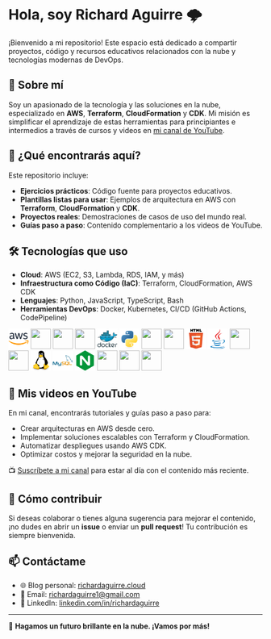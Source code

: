 # Hola, soy Richard Aguirre 🌩️

¡Bienvenido a mi repositorio! Este espacio está dedicado a compartir proyectos, código y recursos educativos relacionados con la nube y tecnologías modernas de DevOps.

## 🚀 Sobre mí
Soy un apasionado de la tecnología y las soluciones en la nube, especializado en **AWS**, **Terraform**, **CloudFormation** y **CDK**. Mi misión es simplificar el aprendizaje de estas herramientas para principiantes e intermedios a través de cursos y videos en [mi canal de YouTube](https://www.youtube.com/@richardaguirre.cloud).

## 🎯 ¿Qué encontrarás aquí?
Este repositorio incluye:
- **Ejercicios prácticos**: Código fuente para proyectos educativos.
- **Plantillas listas para usar**: Ejemplos de arquitectura en AWS con **Terraform**, **CloudFormation** y **CDK**.
- **Proyectos reales**: Demostraciones de casos de uso del mundo real.
- **Guías paso a paso**: Contenido complementario a los videos de YouTube.

## 🛠️ Tecnologías que uso
- **Cloud**: AWS (EC2, S3, Lambda, RDS, IAM, y más)  
- **Infraestructura como Código (IaC)**: Terraform, CloudFormation, AWS CDK
- **Lenguajes**: Python, JavaScript, TypeScript, Bash
- **Herramientas DevOps**: Docker, Kubernetes, CI/CD (GitHub Actions, CodePipeline)
<p align="left">
  <img src="https://raw.githubusercontent.com/devicons/devicon/master/icons/amazonwebservices/amazonwebservices-original-wordmark.svg" width="40" height="40"/>
  <img src="https://www.vectorlogo.zone/logos/microsoft_azure/microsoft_azure-icon.svg" width="40" height="40"/>
  <img src="https://www.vectorlogo.zone/logos/gnu_bash/gnu_bash-icon.svg" width="40" height="40"/>
  <img src="https://www.vectorlogo.zone/logos/circleci/circleci-icon.svg" width="40" height="40"/>
  <img src="https://raw.githubusercontent.com/devicons/devicon/master/icons/docker/docker-original-wordmark.svg" width="40" height="40"/>
  <img src="https://raw.githubusercontent.com/devicons/devicon/master/icons/python/python-original.svg" width="40" height="40"/>
  <img src="https://www.vectorlogo.zone/logos/git-scm/git-scm-icon.svg" width="40" height="40"/>
  <img src="https://www.vectorlogo.zone/logos/grafana/grafana-icon.svg" width="40" height="40"/>
  <img src="https://raw.githubusercontent.com/devicons/devicon/master/icons/html5/html5-original-wordmark.svg" width="40" height="40"/>
  <img src="https://raw.githubusercontent.com/devicons/devicon/master/icons/java/java-original.svg" width="40" height="40"/>
  <img src="https://www.vectorlogo.zone/logos/jenkins/jenkins-icon.svg" width="40" height="40"/>
  <img src="https://www.vectorlogo.zone/logos/kubernetes/kubernetes-icon.svg" width="40" height="40"/>
  <img src="https://raw.githubusercontent.com/devicons/devicon/master/icons/linux/linux-original.svg" width="40" height="40"/>
  <img src="https://raw.githubusercontent.com/devicons/devicon/master/icons/mysql/mysql-original-wordmark.svg" width="40" height="40"/>
  <img src="https://raw.githubusercontent.com/devicons/devicon/master/icons/nginx/nginx-original.svg" width="40" height="40"/>
  <img src="https://www.vectorlogo.zone/logos/getpostman/getpostman-icon.svg" width="40" height="40"/>
  <img src="https://raw.githubusercontent.com/detain/svg-logos/780f25886640cef088af994181646db2f6b1a3f8/svg/selenium-logo.svg" width="40" height="40"/>
  <img src="https://www.vectorlogo.zone/logos/springio/springio-icon.svg" width="40" height="40"/>
</p>

## 🎥 Mis videos en YouTube
En mi canal, encontrarás tutoriales y guías paso a paso para:
- Crear arquitecturas en AWS desde cero.
- Implementar soluciones escalables con Terraform y CloudFormation.
- Automatizar despliegues usando AWS CDK.
- Optimizar costos y mejorar la seguridad en la nube.

📺 [Suscríbete a mi canal](https://www.youtube.com/@richardaguirre.cloud) para estar al día con el contenido más reciente.

## 📝 Cómo contribuir
Si deseas colaborar o tienes alguna sugerencia para mejorar el contenido, ¡no dudes en abrir un **issue** o enviar un **pull request**! Tu contribución es siempre bienvenida.

## 📫 Contáctame
- 🌐 Blog personal: [richardaguirre.cloud](https://richardaguirre.cloud)
- 📧 Email: richardaguirre1@gmail.com
- 💼 LinkedIn: [linkedin.com/in/richardaguirre](www.linkedin.com/in/richardaguirrepg)

---

🎯 **Hagamos un futuro brillante en la nube. ¡Vamos por más!**
